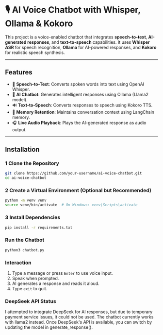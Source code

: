 # 🎙️ AI Voice Chatbot with Whisper, Ollama & Kokoro

This project is a voice-enabled chatbot that integrates **speech-to-text**, **AI-generated responses**, and **text-to-speech** capabilities. It uses **Whisper ASR** for speech recognition, **Ollama** for AI-powered responses, and **Kokoro** for realistic speech synthesis.

---

##  Features
- 🎤 **Speech-to-Text**: Converts spoken words into text using OpenAI Whisper.
- 🤖 **AI Chatbot**: Generates intelligent responses using Ollama (Llama2 model).
- 🔊 **Text-to-Speech**: Converts responses to speech using Kokoro TTS.
- 💾 **Memory Retention**: Maintains conversation context using LangChain memory.
- 🎧 **Live Audio Playback**: Plays the AI-generated response as audio output.

---

## Installation

### 1 **Clone the Repository**
```bash
git clone https://github.com/your-username/ai-voice-chatbot.git
cd ai-voice-chatbot
```

### 2️ **Create a Virtual Environment (Optional but Recommended)**
```bash
python -m venv venv
source venv/bin/activate  # On Windows: venv\Scripts\activate
```

### 3️ **Install Dependencies**
```bash
pip install -r requirements.txt
```

###  **Run the Chatbot**
```bash
python3 chatbot.py
```

###  **Interaction**
1. Type a message or press `Enter` to use voice input.
2. Speak when prompted.
3. AI generates a response and reads it aloud.
4. Type `exit` to quit.

###  DeepSeek API Status
I attempted to integrate DeepSeek for AI responses, but due to temporary payment service issues, it could not be used. The chatbot currently works with llama2 instead. Once DeepSeek's API is available, you can switch by updating the model in generate_response().